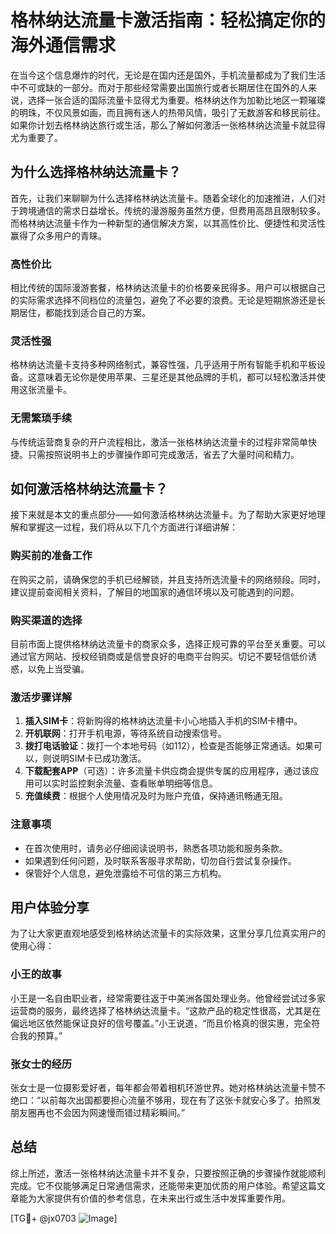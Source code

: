 # 格林纳达流量卡激活指南：轻松搞定你的海外通信需求

在当今这个信息爆炸的时代，无论是在国内还是国外，手机流量都成为了我们生活中不可或缺的一部分。而对于那些经常需要出国旅行或者长期居住在国外的人来说，选择一张合适的国际流量卡显得尤为重要。格林纳达作为加勒比地区一颗璀璨的明珠，不仅风景如画，而且拥有迷人的热带风情，吸引了无数游客和移民前往。如果你计划去格林纳达旅行或生活，那么了解如何激活一张格林纳达流量卡就显得尤为重要了。

## 为什么选择格林纳达流量卡？

首先，让我们来聊聊为什么选择格林纳达流量卡。随着全球化的加速推进，人们对于跨境通信的需求日益增长。传统的漫游服务虽然方便，但费用高昂且限制较多。而格林纳达流量卡作为一种新型的通信解决方案，以其高性价比、便捷性和灵活性赢得了众多用户的青睐。

### 高性价比
相比传统的国际漫游套餐，格林纳达流量卡的价格要亲民得多。用户可以根据自己的实际需求选择不同档位的流量包，避免了不必要的浪费。无论是短期旅游还是长期居住，都能找到适合自己的方案。

### 灵活性强
格林纳达流量卡支持多种网络制式，兼容性强，几乎适用于所有智能手机和平板设备。这意味着无论你是使用苹果、三星还是其他品牌的手机，都可以轻松激活并使用这张流量卡。

### 无需繁琐手续
与传统运营商复杂的开户流程相比，激活一张格林纳达流量卡的过程非常简单快捷。只需按照说明书上的步骤操作即可完成激活，省去了大量时间和精力。

## 如何激活格林纳达流量卡？

接下来就是本文的重点部分——如何激活格林纳达流量卡。为了帮助大家更好地理解和掌握这一过程，我们将从以下几个方面进行详细讲解：

### 购买前的准备工作
在购买之前，请确保您的手机已经解锁，并且支持所选流量卡的网络频段。同时，建议提前查阅相关资料，了解目的地国家的通信环境以及可能遇到的问题。

### 购买渠道的选择
目前市面上提供格林纳达流量卡的商家众多，选择正规可靠的平台至关重要。可以通过官方网站、授权经销商或是信誉良好的电商平台购买。切记不要轻信低价诱惑，以免上当受骗。

### 激活步骤详解
1. **插入SIM卡**：将新购得的格林纳达流量卡小心地插入手机的SIM卡槽中。
2. **开机联网**：打开手机电源，等待系统自动搜索信号。
3. **拨打电话验证**：拨打一个本地号码（如112），检查是否能够正常通话。如果可以，则说明SIM卡已成功激活。
4. **下载配套APP**（可选）：许多流量卡供应商会提供专属的应用程序，通过该应用可以实时监控剩余流量、查看账单明细等信息。
5. **充值续费**：根据个人使用情况及时为账户充值，保持通讯畅通无阻。

### 注意事项
- 在首次使用时，请务必仔细阅读说明书，熟悉各项功能和服务条款。
- 如果遇到任何问题，及时联系客服寻求帮助，切勿自行尝试复杂操作。
- 保管好个人信息，避免泄露给不可信的第三方机构。

## 用户体验分享

为了让大家更直观地感受到格林纳达流量卡的实际效果，这里分享几位真实用户的使用心得：

### 小王的故事
小王是一名自由职业者，经常需要往返于中美洲各国处理业务。他曾经尝试过多家运营商的服务，最终选择了格林纳达流量卡。“这款产品的稳定性很高，尤其是在偏远地区依然能保证良好的信号覆盖。”小王说道，“而且价格真的很实惠，完全符合我的预算。”

### 张女士的经历
张女士是一位摄影爱好者，每年都会带着相机环游世界。她对格林纳达流量卡赞不绝口：“以前每次出国都要担心流量不够用，现在有了这张卡就安心多了。拍照发朋友圈再也不会因为网速慢而错过精彩瞬间。”

## 总结

综上所述，激活一张格林纳达流量卡并不复杂，只要按照正确的步骤操作就能顺利完成。它不仅能够满足日常通信需求，还能带来更加优质的用户体验。希望这篇文章能为大家提供有价值的参考信息，在未来出行或生活中发挥重要作用。

[TG💪+ @jx0703 ![Image](https://github.com/user-attachments/assets/dbca1d08-cadb-493c-b0ec-ad6f7a83f270)]